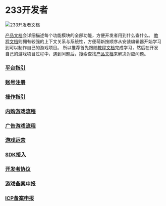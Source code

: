 # 233开发者

![233开发者文档](https://cdn.233xyx.com/athena/online/3c718bdc52374734b9ece2108b8bdb77_243570267.webp)

[产品文档](https://docs.ark.online/)会详细描述每个功能模块的全部功能，方便开发者用到什么查什么。
[教程文档](https://learning.ark.online/)则拥有较强的上下文关系与系统性，方便萌新按顺序从安装编辑器开始学习到可以制作自己的游戏项目。
所以推荐首先跟随[教程文档](https://learning.ark.online/)完成学习，然后在开发自己的游戏项目过程中，遇到问题后，搜索查找[产品文档](https://docs.ark.online/)来解决对应问题。

### [平台指引](../平台指引.md)

### [账号注册](../操作指引/企业认证.md)

### [操作指引](../操作指引/游戏测评.md)

### [内购游戏流程](../内购游戏流程/内购游戏流程.md)

### [广告游戏流程](../广告游戏流程/广告游戏对接流程.md)

### [游戏运营](../内购游戏流程/游戏测试申请.md)

### [SDK接入](../SDK接入/内购SDK客户端接入文档.md)

### [开发者协议](../开发者协议/平台隐私政策.md)

### [游戏备案申报](../游戏备案申报指引.md)

### [ICP备案申报](../ICP备案申报指引.md)
